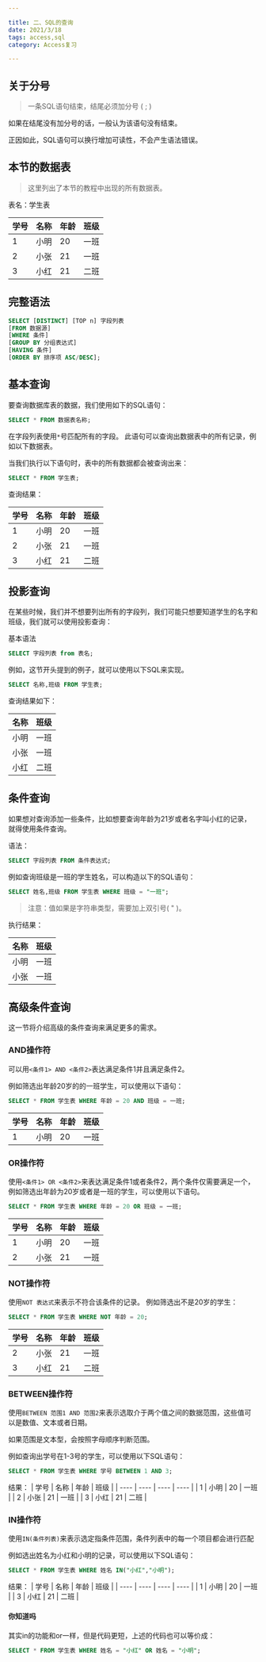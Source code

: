 ```yaml
---

title: 二、SQL的查询
date: 2021/3/18
tags: access,sql
category: Access复习

---
```


## 关于分号

> 一条SQL语句结束，结尾必须加分号 ( ; )

如果在结尾没有加分号的话，一般认为该语句没有结束。

正因如此，SQL语句可以换行增加可读性，不会产生语法错误。
<!-- more -->
## 本节的数据表

> 这里列出了本节的教程中出现的所有数据表。

表名：学生表

 | 学号 | 名称 | 年龄 | 班级 |
 | ---- | ---- | ---- | ---- |
 | 1    | 小明 | 20   | 一班 |
 | 2    | 小张 | 21   | 一班 |
 | 3    | 小红 | 21   | 二班 |

## 完整语法

``` sql
SELECT [DISTINCT] [TOP n] 字段列表
[FROM 数据源]
[WHERE 条件]
[GROUP BY 分组表达式]
[HAVING 条件]
[ORDER BY 排序项 ASC/DESC];

```

## 基本查询

要查询数据库表的数据，我们使用如下的SQL语句：

```sql
SELECT * FROM 数据表名称;
```

在字段列表使用`*`号匹配所有的字段。
此语句可以查询出数据表中的所有记录，例如以下数据表。

当我们执行以下语句时，表中的所有数据都会被查询出来：

 ```sql
 SELECT * FROM 学生表;
 ```

 查询结果：

 | 学号 | 名称 | 年龄 | 班级 |
 | ---- | ---- | ---- | ---- |
 | 1    | 小明 | 20   | 一班 |
 | 2    | 小张 | 21   | 一班 |
 | 3    | 小红 | 21   | 二班 |

## 投影查询

在某些时候，我们并不想要列出所有的字段列，我们可能只想要知道学生的名字和班级，我们就可以使用投影查询：

基本语法

```sql
SELECT 字段列表 from 表名;
```

例如，这节开头提到的例子，就可以使用以下SQL来实现。

```sql
SELECT 名称,班级 FROM 学生表;
```

查询结果如下：

| 名称 | 班级 |
| ---- | ---- |
| 小明 | 一班 |
| 小张 | 一班 |
| 小红 | 二班 |

## 条件查询

如果想对查询添加一些条件，比如想要查询年龄为21岁或者名字叫小红的记录，就得使用条件查询。

语法：

```sql
SELECT 字段列表 FROM 条件表达式;
```

例如查询班级是一班的学生姓名，可以构造以下的SQL语句：

```sql
SELECT 姓名,班级 FROM 学生表 WHERE 班级 = "一班";
```

> 注意：值如果是字符串类型，需要加上双引号( " )。

执行结果：

| 名称 | 班级 |
| ---- | ---- |
| 小明 | 一班 |
| 小张 | 一班 |

## 高级条件查询

这一节将介绍高级的条件查询来满足更多的需求。

### AND操作符


可以用`<条件1> AND <条件2>`表达满足条件1并且满足条件2。

例如筛选出年龄20岁的的一班学生，可以使用以下语句：

```sql
SELECT * FROM 学生表 WHERE 年龄 = 20 AND 班级 = 一班;
```

 | 学号 | 名称 | 年龄 | 班级 |
 | ---- | ---- | ---- | ---- |
 | 1    | 小明 | 20   | 一班 |

### OR操作符

使用`<条件1> OR <条件2>`来表达满足条件1或者条件2，两个条件仅需要满足一个，例如筛选出年龄为20岁或者是一班的学生，可以使用以下语句。

```sql
SELECT * FROM 学生表 WHERE 年龄 = 20 OR 班级 = 一班;
```

| 学号 | 名称 | 年龄 | 班级 |
| ---- | ---- | ---- | ---- |
| 1    | 小明 | 20   | 一班 |
| 2    | 小张 | 21   | 一班 |

### NOT操作符

使用`NOT 表达式`来表示不符合该条件的记录。
例如筛选出不是20岁的学生：

```sql
SELECT * FROM 学生表 WHERE NOT 年龄 = 20;
```

 | 学号 | 名称 | 年龄 | 班级 |
 | ---- | ---- | ---- | ---- |
 | 2    | 小张 | 21   | 一班 |
 | 3    | 小红 | 21   | 二班 |

### BETWEEN操作符

使用`BETWEEN 范围1 AND 范围2`来表示选取介于两个值之间的数据范围，这些值可以是数值、文本或者日期。

如果范围是文本型，会按照字母顺序判断范围。

例如查询出学号在1-3号的学生，可以使用以下SQL语句：

```sql
SELECT * FROM 学生表 WHERE 学号 BETWEEN 1 AND 3;
```

结果：
| 学号 | 名称 | 年龄 | 班级 |
| ---- | ---- | ---- | ---- |
| 1    | 小明 | 20   | 一班 |
| 2    | 小张 | 21   | 一班 |
| 3    | 小红 | 21   | 二班 |

### IN操作符

使用`IN(条件列表)`来表示选定指条件范围，条件列表中的每一个项目都会进行匹配

例如选出姓名为小红和小明的记录，可以使用以下SQL语句：

```sql
SELECT * FROM 学生表 WHERE 姓名 IN("小红","小明");
```

结果：
| 学号 | 名称 | 年龄 | 班级 |
| ---- | ---- | ---- | ---- |
| 1    | 小明 | 20   | 一班 |
| 3    | 小红 | 21   | 二班 |

#### 你知道吗

其实in的功能和or一样，但是代码更短，上述的代码也可以等价成：

```sql
SELECT * FROM 学生表 WHERE 姓名 = "小红" OR 姓名 = "小明";
```

